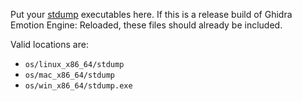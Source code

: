 Put your [stdump](https://github.com/chaoticgd/ccc) executables here. If this is a release build of Ghidra Emotion Engine: Reloaded, these files should already be included.

Valid locations are:
- `os/linux_x86_64/stdump`
- `os/mac_x86_64/stdump`
- `os/win_x86_64/stdump.exe`
